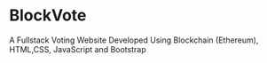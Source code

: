 # BlockVote
A Fullstack Voting Website Developed Using Blockchain (Ethereum), HTML,CSS, JavaScript and Bootstrap
